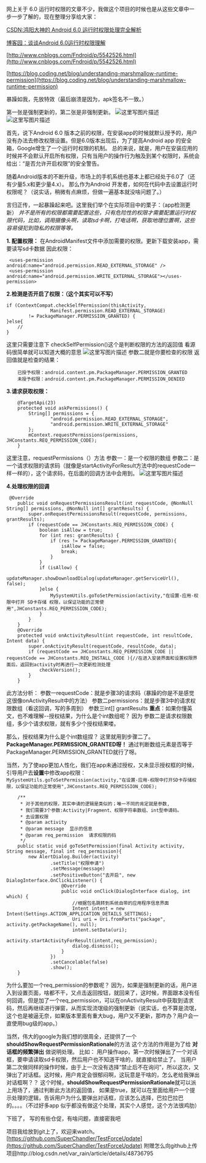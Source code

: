 网上关于 6.0 运行时权限的文章不少，我做这个项目的时候也是从这些文章中一步一步了解的，现在整理分享给大家：

[CSDN:鸿阳大神的 Android 6.0 运行时权限处理完全解析](http://blog.csdn.net/lmj623565791/article/details/50709663)

[博客园：谈谈Android 6.0运行时权限理解](http://www.cnblogs.com/cr330326/p/5181283.html)

[http://www.cnblogs.com/Fndroid/p/5542526.html](http://www.cnblogs.com/Fndroid/p/5542526.html)

[https://blog.coding.net/blog/understanding-marshmallow-runtime-permission](https://blog.coding.net/blog/understanding-marshmallow-runtime-permission)

暴躁如我，先放特效（最后崩溃是因为，apk签名不一致。）

第一张是强制更新的，第二张是非强制更新。
![这里写图片描述](https://github.com/SuperChandler/TestForceUpdate/blob/master/readme_img/forceupdate.gif?raw=true)![这里写图片描述](https://github.com/SuperChandler/TestForceUpdate/blob/master/readme_img/normal_update.gif?raw=true)

首先，说下Android 6.0 版本之前的权限，在安装app的时候就默认授予的，用户没有办法去修改权限设置。但是6.0版本出现后，为了提高Android app 的安全箱，Google增生了一个运行时权限的机制。
总的来说，就是，用户在安装应用的时候并不会默认开启所有权限，只有当用户的操作行为触及到某个权限时，系统会给出：“是否允许开启权限”的安全警告。

随着Android版本的不断升级，市场上的手机系统也基本上都已经处于6.0了（还有少量5.x和更少量4.x）。
那么作为Android 开发者，如何在代码中去设置运行时权限呢？（说实话，稍微有点麻烦，但做一遍基本就没啥问题了。）

言归正传，一起暴躁起来吧。这里我们举个在实际项目中的栗子：（app检测更新）
*并不是所有的权限都需要配置这些，只有危险性的权限才需要配置运行时权限代码，比如，调用摄像头啊，读取sd卡啊，打电话啊，获取地理位置啊，这些容易侵犯到隐私的权限等等。*


 **1. 配置权限：**
	在AndroidManifest文件中添加需要的权限。更新下载安装app，需要读写sd卡数据
	因此权限：

```
 <uses-permission android:name="android.permission.READ_EXTERNAL_STORAGE" />
 <uses-permission android:name="android.permission.WRITE_EXTERNAL_STORAGE"></uses-permission>
```

**2.检测是否开启了权限：（这个其实可以不写）**

```
if (ContextCompat.checkSelfPermission(thisActivity,
                Manifest.permission.READ_EXTERNAL_STORAGE)
        != PackageManager.PERMISSION_GRANTED) {
}else{
    //
}
```
这里只需要注意下 checkSelfPermission()这个是判断权限的方法的返回值
看源码很简单就可以知道大概的意思 
![这里写图片描述](http://img.blog.csdn.net/20170428112441844?watermark/2/text/aHR0cDovL2Jsb2cuY3Nkbi5uZXQvc2luYXRfMjY3MTA3MDE=/font/5a6L5L2T/fontsize/400/fill/I0JBQkFCMA==/dissolve/70/gravity/SouthEast)
参数二就是你要检查的权限
返回值就是检查的结果：

```
	已授予权限：android.content.pm.PackageManager.PERMISSION_GRANTED
	未授予权限：android.content.pm.PackageManager.PERMISSION_DENIED 
```
**3.请求获取权限：**

```
    @TargetApi(23)
    protected void askPermissions() {
        String[] permissions = {
                "android.permission.READ_EXTERNAL_STORAGE",
                "android.permission.WRITE_EXTERNAL_STORAGE"
        };
        mContext.requestPermissions(permissions, JHConstants.REQ_PERMISSION_CODE);
    }
```
这里注意，requestPermissions（）方法
参数一：是一个权限的数组
参数二：是一个请求权限的请求码（就像是startActivityForResult方法中的requestCode一样一样的），这个请求码，在后面的回调方法中会用到。
![这里写图片描述](http://img.blog.csdn.net/20170428114810762?watermark/2/text/aHR0cDovL2Jsb2cuY3Nkbi5uZXQvc2luYXRfMjY3MTA3MDE=/font/5a6L5L2T/fontsize/400/fill/I0JBQkFCMA==/dissolve/70/gravity/SouthEast)

**4.处理权限的回调**

```
 @Override
    public void onRequestPermissionsResult(int requestCode, @NonNull String[] permissions, @NonNull int[] grantResults) {
        super.onRequestPermissionsResult(requestCode, permissions, grantResults);
        if (requestCode == JHConstants.REQ_PERMISSION_CODE) {
            boolean isAllow = true;
            for (int res: grantResults) {
                if (res != PackageManager.PERMISSION_GRANTED){
                    isAllow = false;
                    break;
                }
            }
            if (isAllow) {
                updateManager.showDownloadDialog(updateManager.getServiceUrl(), false);
            }else {
                MySystemUtils.goToSetPermission(activity,"在设置-应用-权限中打开 SD卡存储 权限，以保证功能的正常使用",JHConstants.REQ_PERMISSION_CODE);
            }
        }
    }
    @Override
    protected void onActivityResult(int requestCode, int resultCode, Intent data) {
        super.onActivityResult(requestCode, resultCode, data);
        if (requestCode == JHConstants.REQ_PERMISSION_CODE || requestCode == JHConstants.REQ_INSTALL_CODE ){//在进入安装界面和设置权限界面后，返回到activity时再进行一次更新检测处理
            checkVersion();
        }
    }
```
此方法分析：
参数一requestCode：就是步骤3的请求码（暴躁的你是不是感觉这很像onActivityResult中的方法）
参数二permissions：就是步骤3中的请求权限数组（看这回调，写的多周到）
参数三int[] grantResults **重点**：如果你懂英文，也不难理解--授权结果，为什么是个int数组呢？
因为 参数二是请求权限数组，多少个请求权限，就有多少个授权结果喽。

那么，授权结果为什么是个int数组捏？
这里就用到步骤二了。**PackageManager.PERMISSION_GRANTED呀！** 通过判断数组元素是否等于PackageManager.PERMISSION_GRANTED就行了呀。

当然，为了使app更加人性化，我们在app未通过授权，又未显示授权框的时候，引导用户去**设置**中修改app权限：
` MySystemUtils.goToSetPermission(activity,"在设置-应用-权限中打开SD卡存储权限，以保证功能的正常使用",JHConstants.REQ_PERMISSION_CODE);`

```
    /**
     * 对于其他的权限，其实申请的逻辑是类似的；唯一不同的肯定就是参数,
     * 我们需要3个参数:Activity|Fragment、权限字符串数组、int型申请码。
     * 去设置权限
     * @param activity
     * @param message  显示的信息
     * @param req_permission  请求权限的码
     */
    public static void goToSetPermission(final Activity activity, String message, final int req_permission){
        new AlertDialog.Builder(activity)
                .setTitle("权限申请")
                .setMessage(message)
                .setPositiveButton("去开启", new DialogInterface.OnClickListener() {
                    @Override
                    public void onClick(DialogInterface dialog, int which) {
                        //根据包名跳转到系统自带的应用程序信息界面
                        Intent intent = new Intent(Settings.ACTION_APPLICATION_DETAILS_SETTINGS);
                        Uri uri = Uri.fromParts("package", activity.getPackageName(), null);
                        intent.setData(uri);
                        activity.startActivityForResult(intent,req_permission);
                        dialog.dismiss();
                    }
                })
                .setCancelable(false)
                .show();
    }
```

为什么要加一个req_permission的参数呢？
因为，如果是强制更新的话，用户进入到设置页面，啥都不干，又点击返回按钮，就回来了，这时候，界面跟本没有任何回调，但是加了一个req_permission，可以在onActivityResult中获取到请求码，然后再继续进行弹窗，从而实现流氓级的强制更新（说实话，也不算是流氓，这个也是被逼无奈，如果版本里面有重大bug，用户又不更新，那咋办？用户会一直使用bug级的app。）

当然，伟大的google为我们想的很周全，还提供了一个**shouldShowRequestPermissionRationale**的方法
这个方法的作用是为了给 **对话框的频繁弹出** 做说明处理。
比如：
用户操作app，第一次时候弹出了一个对话框，要申请读取sd卡权限，然后用户也不知道干啥的，就直接给禁止了。
当用户第二次做同样的操作时候，由于上一次没有选择“禁止后不在询问”，所以这次，又弹出了对话框。这时候，用户肯定会很郁闷啊，这玩意是干啥的，怎么老给我弹出对话框啊？？
这个时候，**shouldShowRequestPermissionRationale**就可以派上用场了，通过判断此方法的返回值，
如果是true，就可以在里面给用户一个提示处理的逻辑，告诉用户为什么要弹出对话框，应该怎么选择，巴拉巴拉巴的。。。。（不过好多app 似乎都没有做这个处理，其实个人感觉，这个方法很鸡肋）

下班了， 写的有些仓促，有啥问题，直接密我吧

项目我给放到git上了，欢迎来watch。
[https://github.com/SuperChandler/TestForceUpdate](https://github.com/SuperChandler/TestForceUpdate)
附赠怎么向github上传项目http://blog.csdn.net/var_rain/article/details/48736795

